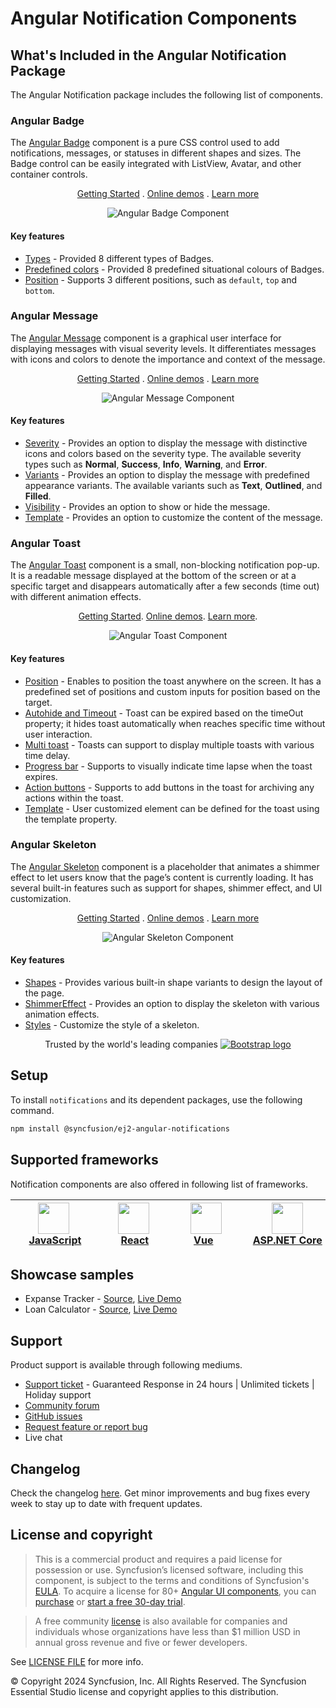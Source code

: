 # Angular Notification Components

## What's Included in the Angular Notification Package

The Angular Notification package includes the following list of components.

### Angular Badge

The [Angular Badge](https://www.syncfusion.com/angular-components/angular-badge?utm_source=npm&utm_medium=listing&utm_campaign=angular-notification-npm) component is a pure CSS control used to add notifications, messages, or statuses in different shapes and sizes. The Badge control can be easily integrated with ListView, Avatar, and other container controls.

<p align="center">
    <a href="https://ej2.syncfusion.com/angular/documentation/badge/getting-started/?utm_source=npm&utm_medium=listing&utm_campaign=angular-notification-npm">Getting Started</a> .
    <a href="https://ej2.syncfusion.com/angular/demos/?utm_source=npm&utm_medium=listing&utm_campaign=angular-notification-npm#/material/badge/default">Online demos</a> .
    <a href="https://www.syncfusion.com/angular-components/angular-badge?utm_source=npm&utm_medium=listing&utm_campaign=angular-notification-npm">Learn more</a>
</p>

<p align="center">
<img alt="Angular Badge Component" src="https://raw.githubusercontent.com/SyncfusionExamples/nuget-img/master/angular/angular-badge.png">
</p>

#### Key features

* [Types](https://ej2.syncfusion.com/angular/demos/?utm_source=npm&utm_medium=listing&utm_campaign=angular-notification-npm#/material/badge/types) - Provided 8 different types of Badges.
* [Predefined colors](https://ej2.syncfusion.com/angular/documentation/badge/types) - Provided 8 predefined situational colours of Badges.
* [Position](https://ej2.syncfusion.com/angular/documentation/badge/types#position) - Supports 3 different positions, such as `default`, `top` and `bottom`.

### Angular Message

The [Angular Message](https://www.syncfusion.com/angular-components/angular-message?utm_source=npm&utm_medium=listing&utm_campaign=angular-notification-npm) component is a graphical user interface for displaying messages with visual severity levels. It differentiates messages with icons and colors to denote the importance and context of the message.

<p align="center">
    <a href="https://ej2.syncfusion.com/angular/documentation/message/getting-started/?utm_source=npm&utm_medium=listing&utm_campaign=angular-notification-npm">Getting Started</a> .
    <a href="https://ej2.syncfusion.com/angular/demos/?utm_source=npm&utm_medium=listing&utm_campaign=angular-notification-npm#/material/message/default">Online demos</a> .
    <a href="https://www.syncfusion.com/angular-components/angular-message?utm_source=npm&utm_medium=listing&utm_campaign=angular-notification-npm">Learn more</a>
</p>

<p align="center">
<img alt="Angular Message Component" src="https://raw.githubusercontent.com/SyncfusionExamples/nuget-img/master/angular/angular-message.png">
</p>

#### Key features

* [Severity](https://ej2.syncfusion.com/angular/documentation/message/severities) - Provides an option to display the message with distinctive icons and colors based on the severity type. The available severity types such as **Normal**, **Success**, **Info**, **Warning**, and **Error**.
* [Variants](https://ej2.syncfusion.com/angular/demos/?utm_source=npm&utm_medium=listing&utm_campaign=angular-notification-npm#/material/message/variants) - Provides an option to display the message with predefined appearance variants. The available variants such as **Text**, **Outlined**, and **Filled**.
* [Visibility](https://ej2.syncfusion.com/angular/demos/?utm_source=npm&utm_medium=listing&utm_campaign=angular-notification-npm#/material/message/default) - Provides an option to show or hide the message.
* [Template](https://ej2.syncfusion.com/angular/demos/?utm_source=npm&utm_medium=listing&utm_campaign=angular-notification-npm#/material/message/template) - Provides an option to customize the content of the message.

### Angular Toast

The [Angular Toast](https://www.syncfusion.com/angular-components/angular-toast?utm_source=npm&utm_medium=listing&utm_campaign=angular-notification-npm) component is a small, non-blocking notification pop-up. It is a readable message displayed at the bottom of the screen or at a specific target and disappears automatically after a few seconds (time out) with different animation effects.

<p align="center">
    <a href="https://ej2.syncfusion.com/angular/documentation/toast/getting-started/">Getting Started</a>.
    <a href="https://ej2.syncfusion.com/angular/demos/?utm_source=npm&utm_medium=listing&utm_campaign=angular-notification-npm#/material/toast/default">Online demos</a>.
    <a href="https://www.syncfusion.com/angular-components/angular-toast?utm_source=npm&utm_medium=listing&utm_campaign=angular-notification-npm">Learn more</a>.
</p>

<p align="center">
<img alt="Angular Toast Component" src="https://raw.githubusercontent.com/SyncfusionExamples/nuget-img/master/angular/angular-toast.png">
</p>

#### Key features

* [Position](https://ej2.syncfusion.com/angular/demos/?utm_source=npm&utm_medium=listing&utm_campaign=angular-notification-npm#/material/toast/positions) - Enables to position the toast anywhere on the screen. It has a predefined set of positions and custom inputs for position based on the target.
* [Autohide and Timeout](https://ej2.syncfusion.com/angular/documentation/toast/timeout) - Toast can be expired based on the timeOut property; it hides toast automatically when reaches specific time without user interaction.
* [Multi toast](https://ej2.syncfusion.com/angular/documentation/toast/position) - Toasts can support to display multiple toasts with various time delay.
* [Progress bar](https://ej2.syncfusion.com/angular/documentation/toast/config#progress-bar) - Supports to visually indicate time lapse when the toast expires.
* [Action buttons](https://ej2.syncfusion.com/angular/documentation/toast/action-buttons) - Supports to add buttons in the toast for archiving any actions within the toast.
* [Template](https://ej2.syncfusion.com/angular/demos/?utm_source=npm&utm_medium=listing&utm_campaign=angular-notification-npm#/material/toast/template) - User customized element can be defined for the toast using the template property.

### Angular Skeleton

The [Angular Skeleton](https://www.syncfusion.com/angular-components/angular-skeleton?utm_source=npm&utm_medium=listing&utm_campaign=angular-notifications-npm) component is a placeholder that animates a shimmer effect to let users know that the page’s content is currently loading. It has several built-in features such as support for shapes, shimmer effect, and UI customization.

<p align="center">
    <a href="https://ej2.syncfusion.com/angular/documentation/skeleton/getting-started/?utm_source=npm&utm_medium=listing&utm_campaign=angular-notifications-npm">Getting Started</a> .
    <a href="https://ej2.syncfusion.com/angular/demos/?utm_source=npm&utm_medium=listing&utm_campaign=angular-notifications-npm#/material/skeleton/default">Online demos</a> .
    <a href="https://www.syncfusion.com/angular-components/angular-skeleton?utm_source=npm&utm_medium=listing&utm_campaign=angular-notifications-npm">Learn more</a>
</p>

<p align="center">
<img alt="Angular Skeleton Component" src="https://raw.githubusercontent.com/SyncfusionExamples/nuget-img/master/angular/angular-skeleton.gif">
</p>

#### Key features

* [Shapes](https://ej2.syncfusion.com/angular/documentation/skeleton/shapes) - Provides various built-in shape variants to design the layout of the page.
* [ShimmerEffect](https://ej2.syncfusion.com/angular/documentation/skeleton/shimmer-effect) - Provides an option to display the skeleton with various animation effects.
* [Styles](https://ej2.syncfusion.com/angular/documentation/skeleton/styles) - Customize the style of a skeleton.

<p align="center">
Trusted by the world's leading companies
  <a href="https://getbootstrap.com/">
    <img src="https://cdn.syncfusion.com/content/images/home-v1/trusted-by-updated/webp/syncfusion-trusted-companies-v1.webp" alt="Bootstrap logo">
  </a>
</p>

## Setup

To install `notifications` and its dependent packages, use the following command.

```sh
npm install @syncfusion/ej2-angular-notifications
```

## Supported frameworks

Notification components are also offered in following list of frameworks.

| [<img src="https://ej2.syncfusion.com/github/images/js.svg" height="50" />](https://www.syncfusion.com/javascript-ui-controls?utm_medium=listing&utm_source=github)<br/>&nbsp;&nbsp;&nbsp;&nbsp;&nbsp;[JavaScript](https://www.syncfusion.com/javascript-ui-controls?utm_medium=listing&utm_source=github)&nbsp;&nbsp;&nbsp;&nbsp; | [<img src="https://ej2.syncfusion.com/github/images/react.svg"  height="50" />](https://www.syncfusion.com/react-ui-components?utm_medium=listing&utm_source=github)<br/>&nbsp;&nbsp;&nbsp;&nbsp;&nbsp;&nbsp;&nbsp;[React](https://www.syncfusion.com/react-ui-components?utm_medium=listing&utm_source=github)&nbsp;&nbsp;&nbsp;&nbsp;&nbsp;&nbsp; | [<img src="https://ej2.syncfusion.com/github/images/vue.svg" height="50" />](https://www.syncfusion.com/vue-ui-components?utm_medium=listing&utm_source=github)<br/>&nbsp;&nbsp;&nbsp;&nbsp;&nbsp;&nbsp;&nbsp;[Vue](https://www.syncfusion.com/vue-ui-components?utm_medium=listing&utm_source=github)&nbsp;&nbsp;&nbsp;&nbsp;&nbsp;&nbsp;&nbsp;&nbsp;&nbsp; | [<img src="https://ej2.syncfusion.com/github/images/netcore.svg" height="50" />](https://www.syncfusion.com/aspnet-core-ui-controls?utm_medium=listing&utm_source=github)<br/>&nbsp;&nbsp;[ASP.NET&nbsp;Core](https://www.syncfusion.com/aspnet-core-ui-controls?utm_medium=listing&utm_source=github)&nbsp;&nbsp; | [<img src="https://ej2.syncfusion.com/github/images/netmvc.svg" height="50" />](https://www.syncfusion.com/aspnet-mvc-ui-controls?utm_medium=listing&utm_source=github)<br/>&nbsp;&nbsp;[ASP.NET&nbsp;MVC](https://www.syncfusion.com/aspnet-mvc-ui-controls?utm_medium=listing&utm_source=github)&nbsp;&nbsp; | 
| :-----: | :-----: | :-----: | :-----: | :-----: |

## Showcase samples

* Expanse Tracker - [Source](https://github.com/syncfusion/ej2-sample-angular-expensetracker), [Live Demo](https://ej2.syncfusion.com/showcase/angular/expensetracker/#/dashboard?utm_source=npm&utm_campaign=notification)
* Loan Calculator - [Source](https://github.com/syncfusion/ej2-sample-angular-loancalculator), [Live Demo](https://ej2.syncfusion.com/showcase/angular/loancalculator/?utm_source=npm&utm_campaign=notification)

## Support

Product support is available through following mediums.

* [Support ticket](https://support.syncfusion.com/support/tickets/create) - Guaranteed Response in 24 hours | Unlimited tickets | Holiday support
* [Community forum](https://www.syncfusion.com/forums/essential-js2?utm_source=npm&utm_medium=listing&utm_campaign=angular-notification-npm)
* [GitHub issues](https://github.com/syncfusion/ej2-angular-ui-components/issues/new)
* [Request feature or report bug](https://www.syncfusion.com/feedback/angular?utm_source=npm&utm_medium=listing&utm_campaign=angular-notification-npm)
* Live chat

## Changelog

Check the changelog [here](https://github.com/syncfusion/ej2-angular-ui-components/blob/master/components/notifications/CHANGELOG.md?utm_source=npm&utm_campaign=notification). Get minor improvements and bug fixes every week to stay up to date with frequent updates.

## License and copyright

> This is a commercial product and requires a paid license for possession or use. Syncfusion’s licensed software, including this component, is subject to the terms and conditions of Syncfusion's [EULA](https://www.syncfusion.com/eula/es/). To acquire a license for 80+ [Angular UI components](https://www.syncfusion.com/angular-components), you can [purchase](https://www.syncfusion.com/sales/products) or [start a free 30-day trial](https://www.syncfusion.com/account/manage-trials/start-trials).

> A free community [license](https://www.syncfusion.com/products/communitylicense) is also available for companies and individuals whose organizations have less than $1 million USD in annual gross revenue and five or fewer developers.

See [LICENSE FILE](https://github.com/syncfusion/ej2-angular-ui-components/blob/master/license?utm_source=npm&utm_campaign=notification) for more info.

© Copyright 2024 Syncfusion, Inc. All Rights Reserved. The Syncfusion Essential Studio license and copyright applies to this distribution.